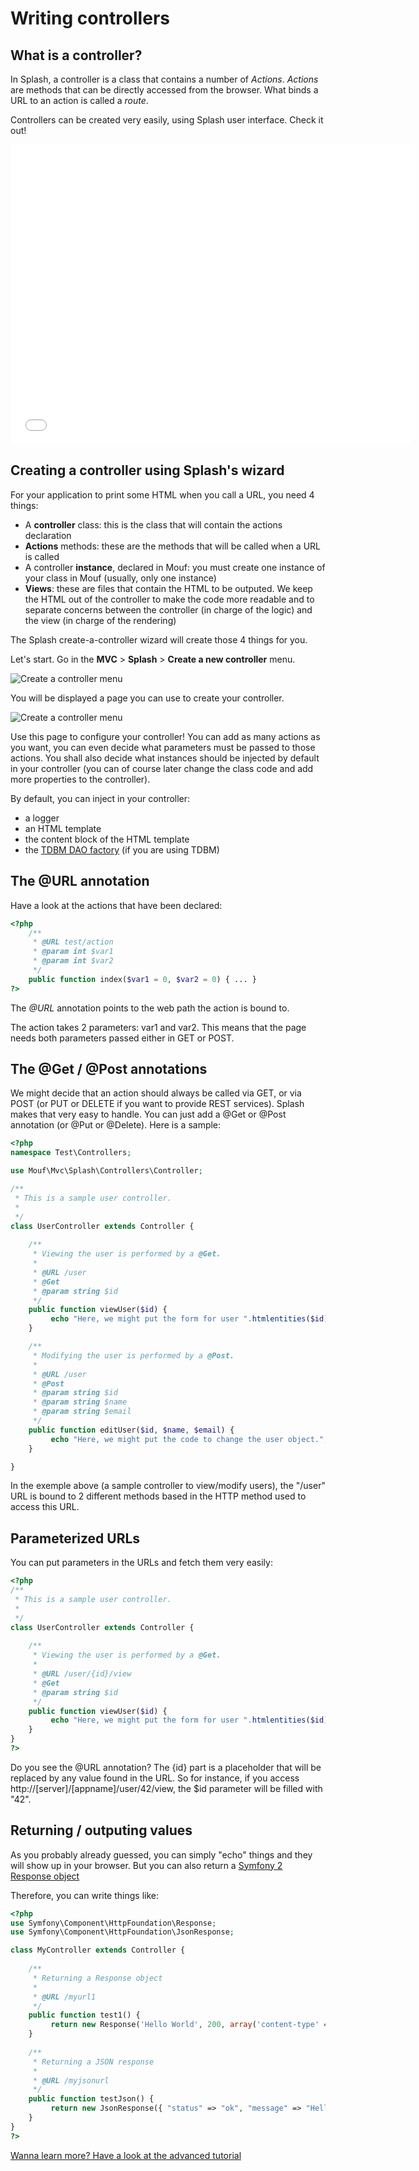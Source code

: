 Writing controllers
===================

What is a controller?
---------------------

In Splash, a controller is a class that contains a number of _Actions_.
_Actions_ are methods that can be directly accessed from the browser.
What binds a URL to an action is called a _route_.

Controllers can be created very easily, using Splash user interface. Check it out!

<iframe width="640" height="480" src="//www.youtube.com/embed/Jnsu1rpgD7g" frameborder="0" allowfullscreen></iframe>

Creating a controller using Splash's wizard
-------------------------------------------

For your application to print some HTML when you call a URL, you need 4 things:

- A **controller** class: this is the class that will contain the actions declaration
- **Actions** methods: these are the methods that will be called when a URL is called
- A controller **instance**, declared in Mouf: you must create one instance of your class in Mouf (usually, only one instance)
- **Views**: these are files that contain the HTML to be outputed. We keep the HTML out of the controller to make the code 
  more readable and to separate concerns between the controller (in charge of the logic) and the view (in charge of the rendering)

The Splash create-a-controller wizard will create those 4 things for you.

Let's start. Go in the **MVC** > **Splash** > **Create a new controller** menu.

![Create a controller menu](images/wizard_menu.png)

You will be displayed a page you can use to create your controller.

![Create a controller menu](images/wizard.png)

Use this page to configure your controller! You can add as many actions as you want, you can even
decide what parameters must be passed to those actions.
You shall also decide what instances should be injected by default in your controller (you can of
course later change the class code and add more properties to the controller).

By default, you can inject in your controller:

- a logger
- an HTML template
- the content block of the HTML template
- the [TDBM DAO factory](http://mouf-php.com/packages/mouf/database.tdbm/index.md) (if you are using TDBM)


The @URL annotation
-------------------

Have a look at the actions that have been declared:

```php
<?php
	/**
	 * @URL test/action	 
	 * @param int $var1
	 * @param int $var2
	 */
	public function index($var1 = 0, $var2 = 0) { ... }
?>
```

The *@URL* annotation points to the web path the action is bound to.

The action takes 2 parameters: var1 and var2. This means that the page needs both parameters passed 
either in GET or POST.

The @Get / @Post annotations
----------------------------

We might decide that an action should always be called via GET, or via POST (or PUT or DELETE if you want to provide REST services).
Splash makes that very easy to handle. You can just add a @Get or @Post annotation (or @Put or @Delete). Here is a sample:

```php
<?php
namespace Test\Controllers;

use Mouf\Mvc\Splash\Controllers\Controller;

/**
 * This is a sample user controller.
 *
 */
class UserController extends Controller {
	
	/**
	 * Viewing the user is performed by a @Get.
	 *
	 * @URL /user
	 * @Get
	 * @param string $id
	 */
	public function viewUser($id) {
		 echo "Here, we might put the form for user ".htmlentities($id);
	}

	/**
	 * Modifying the user is performed by a @Post.
	 *
	 * @URL /user
	 * @Post
	 * @param string $id
	 * @param string $name
	 * @param string $email
	 */
	public function editUser($id, $name, $email) {
		 echo "Here, we might put the code to change the user object.";
	}

}
```

In the exemple above (a sample controller to view/modify users), the "/user" URL is bound to 2 different methods
based in the HTTP method used to access this URL.

Parameterized URLs
------------------

You can put parameters in the URLs and fetch them very easily:

```php
<?php
/**
 * This is a sample user controller.
 *
 */
class UserController extends Controller {
	
	/**
	 * Viewing the user is performed by a @Get.
	 *
	 * @URL /user/{id}/view
	 * @Get
	 * @param string $id
	 */
	public function viewUser($id) {
		 echo "Here, we might put the form for user ".htmlentities($id);
	}
}
?>
```

Do you see the @URL annotation? The {id} part is a placeholder that will be replaced by any value found in the URL.
So for instance, if you access http://[server]/[appname]/user/42/view, the $id parameter will be filled with "42". 

Returning / outputing values
----------------------------

As you probably already guessed, you can simply "echo" things and they will show up in your browser.
But you can also return a [Symfony 2 Response object](http://symfony.com/fr/doc/current/components/http_foundation/introduction.html#reponse)

Therefore, you can write things like:

```php
<?php
use Symfony\Component\HttpFoundation\Response;
use Symfony\Component\HttpFoundation\JsonResponse;

class MyController extends Controller {
	
	/**
	 * Returning a Response object
	 *
	 * @URL /myurl1
	 */
	public function test1() {
		 return new Response('Hello World', 200, array('content-type' => 'text/html'));
	}
	
	/**
	 * Returning a JSON response
	 *
	 * @URL /myjsonurl
	 */
	public function testJson() {
		 return new JsonResponse({ "status" => "ok", "message" => "Hello world!" });
	}
}
?>
```


[Wanna learn more? Have a look at the advanced tutorial](writing_controllers_manually.md)
